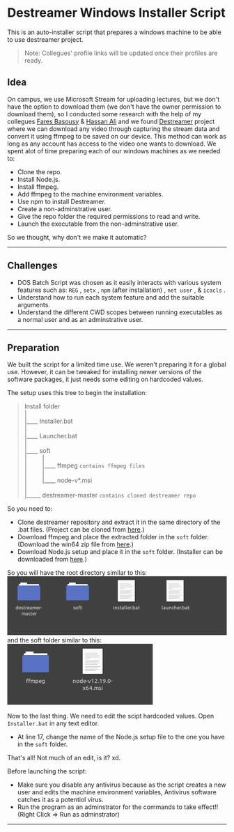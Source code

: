 # Destreamer Windows Installer Script

This is an auto-installer script that prepares a windows machine to be able to use destreamer project.

> Note: Collegues' profile links will be updated once their profiles are ready.

## Idea

On campus, we use Microsoft Stream for uploading lectures, but we don't have the option to download them (we don't have the owner permission to download them), so I conducted some research with the help of my collegues [Fares Basousy](#) & [Hassan Ali](https://github.com/HassanAli66) and we found [Destreamer](https://github.com/snobu/destreamer) project where we can download any video through capturing the stream data and convert it using ffmpeg to be saved on our device. This method can work as long as any account has access to the video one wants to download. We spent alot of time preparing each of our windows machines as we needed to:
* Clone the repo.
* Install Node.js.
* Install ffmpeg.
* Add ffmpeg to the machine environment variables.
* Use npm to install Destreamer.
* Create a non-adminstrative user.
* Give the repo folder the required permissions to read and write.
* Launch the executable from the non-adminstrative user.

So we thought, why don't we make it automatic?

<hr>

## Challenges

* DOS Batch Script was chosen as it easily interacts with various system features such as: `REG` , `setx` , `npm` (after installation) , `net user` , & `icacls` .
* Understand how to run each system feature and add the suitable arguments.
* Understand the different CWD scopes between running executables as a normal user and as an adminstrative user.

<hr>

## Preparation

We built the script for a limited time use. We weren't preparing it for a global use. However, it can be tweaked for installing newer versions of the software packages, it just needs some editing on hardcoded values.

The setup uses this tree to begin the installation:

> Install folder <br>
> |              <br>
> |____ Installer.bat <br>
> |              <br>
> |____ Launcher.bat  <br>
> |              <br>
> |____ soft     <br>
> |`     `|        <br>
> |`     `|____ ffmpeg `contains ffmpeg files` <br>
> |`     `|        <br>
> |`     `|____ node-v*.msi                    <br>
> |              <br>
> |_____ destreamer-master `contains cloned destreamer repo` <br>

So you need to:
* Clone destreamer repository and extract it in the same directory of the .bat files. (Project can be cloned from [here](https://github.com/snobu/destreamer).)
* Download ffmpeg and place the extracted folder in the `soft` folder. (Download the win64 zip file from [here](https://github.com/BtbN/FFmpeg-Builds/releases).)
* Download Node.js setup and place it in the `soft` folder. (Installer can be downloaded from [here](https://nodejs.org/en/download/).)

So you will have the root directory similar to this: <br>
![img](./Screenshots/0.png) <br>
and the soft folder similar to this: <br>
![img](./Screenshots/1.png)

Now to the last thing. We need to edit the scipt hardcoded values. Open `Installer.bat` in any text editor.
* At line 17, change the name of the Node.js setup file to the one you have in the `soft` folder.

That's all! Not much of an edit, is it? xd.

Before launching the script: 
* Make sure you disable any antivirus because as the script creates a new user and edits the machine environment variables, Antivirus software catches it as a potentiol virus.
* Run the program as an adminstrator for the commands to take effect!! (Right Click => Run as adminstrator)

<hr>

